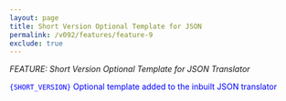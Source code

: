 ```yaml
---
layout: page
title: Short Version Optional Template for JSON
permalink: /v092/features/feature-9
exclude: true
---
```

_FEATURE: Short Version Optional Template for JSON Translator_

<span style="color:blue">```{SHORT_VERSION}``` Optional template added to the inbuilt JSON translator</span>
